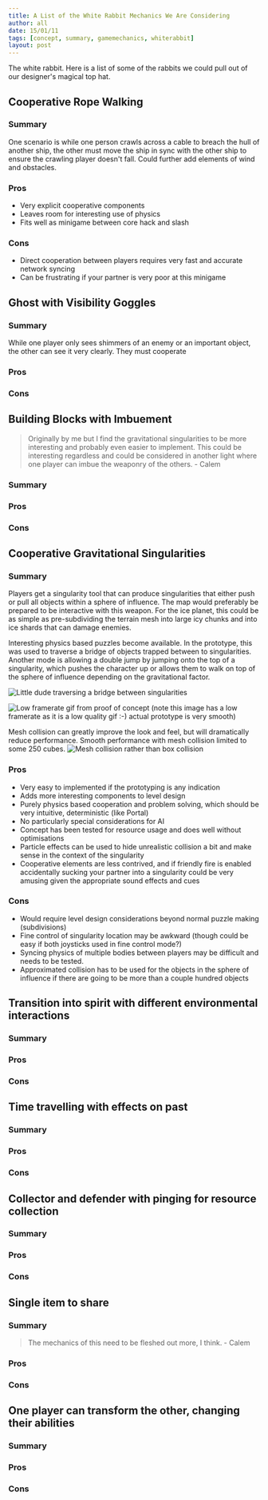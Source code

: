 ```yaml
---
title: A List of the White Rabbit Mechanics We Are Considering
author: all
date: 15/01/11
tags: [concept, summary, gamemechanics, whiterabbit]
layout: post
---
```


The white rabbit.
Here is a list of some of the rabbits we could pull out of our designer's magical top hat.

## Cooperative Rope Walking

### Summary

One scenario is while one person crawls across a cable to breach the hull of another ship, the other must move the ship in sync with the other ship to ensure the crawling player doesn't fall.
Could further add elements of wind and obstacles.

### Pros

+ Very explicit cooperative components
+ Leaves room for interesting use of physics
+ Fits well as minigame between core hack and slash

### Cons

+ Direct cooperation between players requires very fast and accurate network syncing
+ Can be frustrating if your partner is very poor at this minigame

## Ghost with Visibility Goggles

### Summary

While one player only sees shimmers of an enemy or an important object, the other can see it very clearly.
They must cooperate 

### Pros

### Cons

## Building Blocks with Imbuement

>  Originally by me but I find the gravitational singularities to be more interesting and probably even easier to implement.  This could be interesting regardless and could be considered in another light where one player can imbue the weaponry of the others. - Calem

### Summary

### Pros

### Cons

## Cooperative Gravitational Singularities

### Summary

Players get a singularity tool that can produce singularities that either push or pull all objects within a sphere of influence.
The map would preferably be prepared to be interactive with this weapon.
For the ice planet, this could be as simple as pre-subdividing the terrain mesh into large icy chunks and into ice shards that can damage enemies.

Interesting physics based puzzles become available.
In the prototype, this was used to traverse a bridge of objects trapped between to singularities.
Another mode is allowing a double jump by jumping onto the top of a singularity, which pushes the character up or allows them to walk on top of the sphere of influence depending on the gravitational factor.

![Little dude traversing a bridge between singularities](http://i.imgur.com/FKQWq0h.png)

![Low framerate gif from proof of concept](http://i.gyazo.com/e228c30c5427656a8d0034d4c99f2f6e.gif)
(note this image has a low framerate as it is a low quality gif :-)  actual prototype is very smooth)

Mesh collision can greatly improve the look and feel, but will dramatically reduce performance.
Smooth performance with mesh collision limited to some 250 cubes.
![Mesh collision rather than box collision](http://i.imgur.com/H5u0owO.png)

### Pros

+ Very easy to implemented if the prototyping is any indication
+ Adds more interesting components to level design
+ Purely physics based cooperation and problem solving, which should be very intuitive, deterministic (like Portal)
+ No particularly special considerations for AI
+ Concept has been tested for resource usage and does well without optimisations
+ Particle effects can be used to hide unrealistic collision a bit and make sense in the context of the singularity
+ Cooperative elements are less contrived, and if friendly fire is enabled accidentally sucking your partner into a singularity could be very amusing given the appropriate sound effects and cues

### Cons

+ Would require level design considerations beyond normal puzzle making (subdivisions)
+ Fine control of singularity location may be awkward (though could be easy if both joysticks used in fine control mode?)
+ Syncing physics of multiple bodies between players may be difficult and needs to be tested.
+ Approximated collision has to be used for the objects in the sphere of influence if there are going to be more than a couple hundred objects

## Transition into spirit with different environmental interactions

### Summary

### Pros

### Cons

## Time travelling with effects on past

### Summary

### Pros

### Cons

## Collector and defender with pinging for resource collection

### Summary

### Pros

### Cons

## Single item to share

### Summary

> The mechanics of this need to be fleshed out more, I think.   - Calem

### Pros

### Cons

## One player can transform the other, changing their abilities

### Summary

### Pros

### Cons

